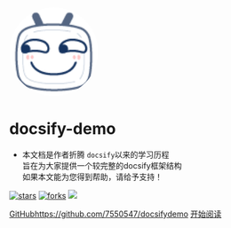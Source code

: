 <img width="160px" style="border-radius: 50%" bor src="style/bili_6.png">

# **docsify-demo**

- 本文档是作者折腾 ```docsify```以来的学习历程<br>旨在为大家提供一个较完整的docsify框架结构<br>如果本文能为您得到帮助，请给予支持！

[![stars](https://badgen.net/github/stars/你的GitHub用户名/仓库名称?color=red)]()
[![forks](https://badgen.net/github/forks/用户名/仓库名称?color=yellow)]()
![](https://img.shields.io/badge/%E6%91%B8%E9%B1%BC-%E7%A8%8B%E5%BA%8F%E5%91%98-green)

[GitHubhttps://github.com/7550547/docsifydemo]()
[开始阅读](?id=中文文档)


